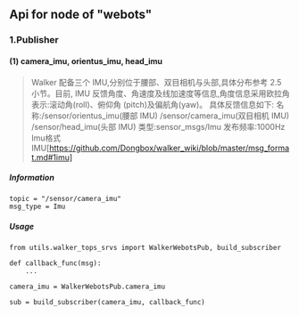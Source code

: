 ## Api for node of "webots"

### 1.Publisher
#### (1) camera_imu, orientus_imu, head_imu
> Walker 配备三个 IMU,分别位于腰部、双目相机与头部,具体分布参考 2.5 小节。目前,
> IMU 反馈角度、角速度及线加速度等信息,角度信息采用欧拉角表示:滚动角(roll)、俯仰角
> (pitch)及偏航角(yaw)。
> 具体反馈信息如下:
> 名称:/sensor/orientus_imu(腰部 IMU)
>     /sensor/camera_imu(双目相机 IMU)
>     /sensor/head_imu(头部 IMU)
> 类型:sensor_msgs/Imu
> 发布频率:1000Hz
> Imu格式 IMU[https://github.com/Dongbox/walker_wiki/blob/master/msg_format.md#1imu]
##### Information
```
topic = "/sensor/camera_imu"
msg_type = Imu
```

##### Usage
```
from utils.walker_tops_srvs import WalkerWebotsPub, build_subscriber

def callback_func(msg):
    ...

camera_imu = WalkerWebotsPub.camera_imu

sub = build_subscriber(camera_imu, callback_func)
```
